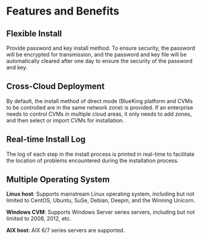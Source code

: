 # Features and Benefits 

## Flexible Install 

Provide password and key install method. To ensure security, the password will be encrypted for transmission, and the password and key file will be automatically cleared after one day to ensure the security of the password and key. 

## Cross-Cloud Deployment 

By default, the install method of direct mode (BlueKing platform and CVMs to be controlled are in the same network zone) is provided. If an enterprise needs to control CVMs in multiple cloud areas, it only needs to add zones, and then select or import CVMs for installation. 

## Real-time Install Log 

The log of each step in the install process is printed in real-time to facilitate the location of problems encountered during the installation process. 

## Multiple Operating System 

**Linux host**: Supports mainstream Linux operating system, including but not limited to CentOS, Ubuntu, SuSe, Debian, Deepin, and the Winning Unicorn. 

**Windows CVM**: Supports Windows Server series servers, including but not limited to 2008, 2012, etc. 

**AIX host**: AIX 6/7 series servers are supported.
